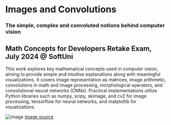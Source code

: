 # Images and Convolutions
### The simple, complex and convoluted notions behind computer vision

## Math Concepts for Developers Retake Exam, July 2024 @ SoftUni

This work explores key mathematical concepts used in computer vision, aiming to provide simple and intuitive explanations along with meaningful visualizations. It covers 
image representation as matrices, image arithmetic, convolutions in math and image processing, morphological operators, and convolutional neural networks (CNNs). Practical 
implementations utilize Python libraries such as numpy, scipy, skimage, and cv2 for image processing, tensorflow for neural networks, and matplotlib for visualizations.

![image](https://github.com/user-attachments/assets/de4e16f1-dd1a-46e0-8a38-905ba730ab60)
[image source](https://d17fnq9dkz9hgj.cloudfront.net/uploads/2012/11/140272627-grooming-needs-senior-cat-632x475.jpg)
